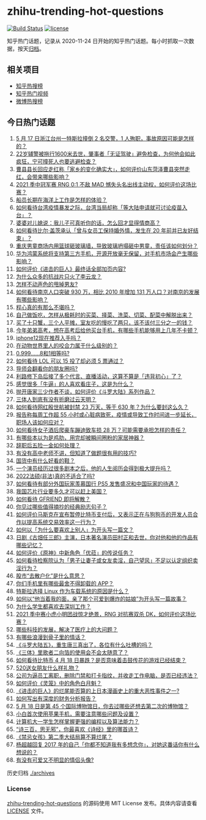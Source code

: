# zhihu-trending-hot-questions

[![Build Status](https://github.com/justjavac/zhihu-trending-hot-questions/workflows/ci/badge.svg?branch=master)](https://github.com/justjavac/zhihu-trending-hot-questions/actions)
[![license](https://img.shields.io/github/license/justjavac/zhihu-trending-hot-questions)](https://github.com/justjavac/zhihu-trending-hot-questions/blob/master/LICENSE)

知乎热门话题，记录从 2020-11-24 日开始的知乎热门话题。每小时抓取一次数据，按天[归档](./archives)。

## 相关项目

- [知乎热搜榜](https://github.com/justjavac/zhihu-trending-top-search)
- [知乎热门视频](https://github.com/justjavac/zhihu-trending-hot-video)
- [微博热搜榜](https://github.com/justjavac/weibo-trending-hot-search)

## 今日热门话题

<!-- BEGIN -->
<!-- 最后更新时间 Wed May 19 2021 07:04:44 GMT+0800 (China Standard Time) -->

1. [5 月 17 日浙江台州一特斯拉撞倒 2 名交警，1
   人殉职，事故原因可能是怎样的？](https://www.zhihu.com/question/460003832)
2. [22岁辅警被拖行1600米去世，肇事者「无证驾驶」避免检查，为何他会如此疯狂，宁可撞死人也要逃避检查？](https://www.zhihu.com/question/460135941)
3. [曹县县长回应走红称「家乡的变化确实大」，如何评价山东菏泽曹县突然走红，会带来哪些影响？](https://www.zhihu.com/question/460089541)
4. [2021 季中冠军赛 RNG 0:1 不敌 MAD
   憾失头名出线主动权，如何评价这场比赛？](https://www.zhihu.com/question/460195556)
5. [船员长期在海洋上工作是怎样的体验？](https://www.zhihu.com/question/29298020)
6. [如何看待台湾疫情暴发之际，台湾当局却称「等大陆申请就可讨论疫苗入台」？](https://www.zhihu.com/question/460171280)
7. [婆婆对儿媳说：我儿子可真听你的话，怎么回才显得情商高？](https://www.zhihu.com/question/431787513)
8. [如何看待比尔·盖茨承认「曾与女员工保持婚外情，发生在 20
   年前并已友好结束」？](https://www.zhihu.com/question/460064207)
9. [重庆男童商场内用篮球砸玻璃墙，导致玻璃坍塌砸中男童，责任该如何划分？](https://www.zhihu.com/question/459951061)
10. [华为鸿蒙系统将支持第三方手机，开源开放毫无保留，对手机市场会产生哪些影响？](https://www.zhihu.com/question/460090403)
11. [如何评价《进击的巨人》最终话全部加页内容?](https://www.zhihu.com/question/460186596)
12. [为什么众多的抗战片只火了李云龙？](https://www.zhihu.com/question/268674369)
13. [怎样不动声色的甩掉男友?](https://www.zhihu.com/question/325314779)
14. [如何看待南京人口突破 930 万，相比 2010 年增加 131
    万人口？对南京的发展有哪些影响？](https://www.zhihu.com/question/460073729)
15. [程心真的有那么不堪吗？](https://www.zhihu.com/question/418036982)
16. [自己做饭吃，怎样从极耗时的买菜、择菜、洗菜、切菜、配菜中解脱出来？](https://www.zhihu.com/question/22903687)
17. [买了十只蟹，三个人平摊，室友吃的慢吃了两只，该不该付三分之一的钱？](https://www.zhihu.com/question/455193507)
18. [今年弟弟高考，想在高考后给他买台手机，有哪些手机能够用上几年不卡顿？](https://www.zhihu.com/question/459230225)
19. [iphone12现在推荐入手吗？](https://www.zhihu.com/question/444574639)
20. [在动物世界里人的咬合力属于什么级别的？](https://www.zhihu.com/question/459408371)
21. [0.999......8和1相等吗?](https://www.zhihu.com/question/459883219)
22. [如何看待 LOL 可以 15 投了却必须 5 票通过？](https://www.zhihu.com/question/460061128)
23. [导师会翻看你的朋友圈吗?](https://www.zhihu.com/question/377742704)
24. [利路修下岛后接了多个代言、直播活动，这算不算是「违背初心」了？](https://www.zhihu.com/question/460088683)
25. [感觉很多「牛逼」的人喜欢看庄子，这是为什么？](https://www.zhihu.com/question/31811556)
26. [抛开唐家三少作者不谈，如何评价《斗罗大陆》系列作品？](https://www.zhihu.com/question/458675311)
27. [三体人到底有没有折磨过云天明？](https://www.zhihu.com/question/459076670)
28. [如何看待网红殷世航被封禁 23 万天，等于 630
    年？为什么要封这么久？](https://www.zhihu.com/question/459925437)
29. [报告称每周工作超 55
    小时或心脏病致死，疫情或导致工作时间进一步延长，职场人该如何应对？](https://www.zhihu.com/question/460063511)
30. [如何看待女子酒后爬豪车蹦迪致车损 28
    万？可能需要承担怎样的责任？](https://www.zhihu.com/question/459759486)
31. [有哪些本以为是鸡肋，用完却被瞬间圈粉的家居神器？](https://www.zhihu.com/question/359026960)
32. [辞职后五险一金如何处理？](https://www.zhihu.com/question/54840341)
33. [有没有高中老师不讲，但知道了做题很有用的技巧?](https://www.zhihu.com/question/388419751)
34. [国货中有什么好看的鞋？](https://www.zhihu.com/question/278654959)
35. [一个演员经历过很多剧本之后，他的人生阅历会得到极大提升吗？](https://www.zhihu.com/question/455251862)
36. [2022法硕(非法)真的不适合了吗?](https://www.zhihu.com/question/438205558)
37. [如何看待有部分外国玩家羡慕国行 PS5
    发售盛况和中国玩家的待遇？](https://www.zhihu.com/question/459685754)
38. [我国芯片行业要多久才可以赶上美国？](https://www.zhihu.com/question/403452621)
39. [如何看待 GFRIEND 即将解散？](https://www.zhihu.com/question/460090159)
40. [你见过哪些值得摘抄的经典励志句子？](https://www.zhihu.com/question/447620837)
41. [如何评价马斯克在宣布暂停比特币支付后，又表示正在与狗狗币的开发人员合作以提高系统交易效率这一行为？](https://www.zhihu.com/question/459406032)
42. [如何以「为什么要喜欢上别人」为开头写一篇文？](https://www.zhihu.com/question/443120413)
43. [日剧《古畑任三郎》主演，日本著名演员田村正和去世，你对他和他的作品有哪些记忆？](https://www.zhihu.com/question/460168527)
44. [如何评价《原神》中新角色「优菈」的传说任务？](https://www.zhihu.com/question/460157064)
45. [如何看待检察院认为「男子让妻子或女友卖淫，自己望风」不足以认定组织卖淫行为？](https://www.zhihu.com/question/459692463)
46. [股市“去散户化”是什么意思？](https://www.zhihu.com/question/459212443)
47. [你们手机里有哪些最舍不得卸载的 APP？](https://www.zhihu.com/question/427095722)
48. [特斯拉选择 Linux 作为车载系统的原因是什么？](https://www.zhihu.com/question/455892933)
49. [如何以“他当着我的面，亲了那个可爱到爆炸的姑娘”为开头写一篇故事？](https://www.zhihu.com/question/445435350)
50. [为什么学生都喜欢去深圳工作？](https://www.zhihu.com/question/442868905)
51. [2021 季中赛小虎小明团战惊才绝景，RNG 对抗赛双杀
    DK，如何评价这场比赛？](https://www.zhihu.com/question/460167203)
52. [哪些科技的发展，解决了医疗上的大问题？](https://www.zhihu.com/question/459947188)
53. [有哪些浪漫到骨子里的情话？](https://www.zhihu.com/question/422342566)
54. [《斗罗大陆五》，重生唐三真出了，各位有什么吐槽的吗？](https://www.zhihu.com/question/459557005)
55. [《三体》里歌者二向箔的使用会不会太随意了？](https://www.zhihu.com/question/459124778)
56. [如何看待比特币 4 月 18
    日暴跌？是否意味着击鼓传花的游戏已经结束？](https://www.zhihu.com/question/455237775)
57. [520送女朋友什么样礼物？](https://www.zhihu.com/question/458252305)
58. [公司为逼员工离职，删除门禁和打卡指纹，并收走工作电脑，是否已经违法？](https://www.zhihu.com/question/458446577)
59. [如何评价《灵笼》中的角色白月魁？](https://www.zhihu.com/question/458161195)
60. [《进击的巨人》的烂尾能否算的上日本漫画史上的重大恶性事件之一?](https://www.zhihu.com/question/453573225)
61. [如何写出有深度的财务分析报告？](https://www.zhihu.com/question/38624533)
62. [5 月 18 日是第 45
    个国际博物馆日，你去过哪些还想去第二次的博物馆？](https://www.zhihu.com/question/460050202)
63. [小白首次使用苹果手机，需要注意哪些问题及设置？](https://www.zhihu.com/question/361796127)
64. [计算机大一学生怎样掌握更强的编程以及算法能力？](https://www.zhihu.com/question/444269929)
65. [“诗三百，思无邪”，你最喜欢《诗经》里的哪首诗？](https://www.zhihu.com/question/459755903)
66. [《禁忌女孩》第二季大结局算不算烂尾？](https://www.zhihu.com/question/458737109)
67. [杨超越回复 2017
    年的自己「你都不知道我有多想念你」，对她这番话你有什么想说的？](https://www.zhihu.com/question/459691259)
68. [有没有可爱又不明显的情侣头像?](https://www.zhihu.com/question/347976724)

<!-- END -->

历史归档 [./archives](./archives)

### License

[zhihu-trending-hot-questions](https://github.com/justjavac/zhihu-trending-hot-questions)
的源码使用 MIT License 发布。具体内容请查看 [LICENSE](./LICENSE) 文件。
